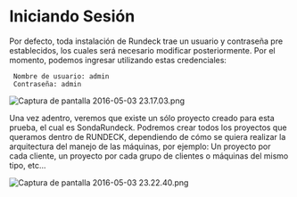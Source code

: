 # Iniciando Sesión #

Por defecto, toda instalación de Rundeck trae un usuario y contraseña pre establecidos, los cuales será necesario modificar posteriormente.
Por el momento, podemos ingresar utilizando estas credenciales:

```
 Nombre de usuario: admin
 Contraseña: admin
```

![Captura de pantalla 2016-05-03 23.17.03.png](https://bitbucket.org/repo/rk5MXr/images/4034630918-Captura%20de%20pantalla%202016-05-03%2023.17.03.png)

Una vez adentro, veremos que existe un sólo proyecto creado para esta prueba, el cual es SondaRundeck. Podremos crear todos los proyectos que queramos dentro de RUNDECK, dependiendo de cómo se quiera realizar la arquitectura del manejo de las máquinas, por ejemplo: Un proyecto por cada cliente, un proyecto por cada grupo de clientes o máquinas del mismo tipo, etc...

![Captura de pantalla 2016-05-03 23.22.40.png](https://bitbucket.org/repo/rk5MXr/images/3193222567-Captura%20de%20pantalla%202016-05-03%2023.22.40.png)